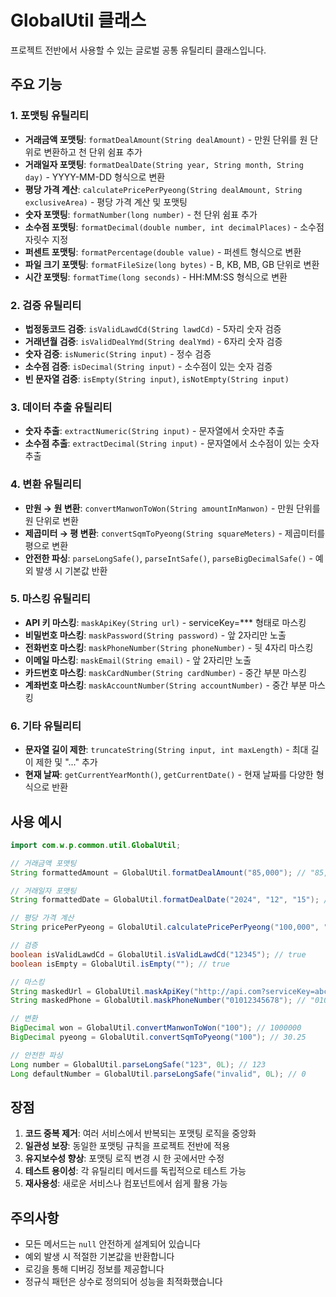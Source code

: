 # GlobalUtil 클래스

프로젝트 전반에서 사용할 수 있는 글로벌 공통 유틸리티 클래스입니다.

## 주요 기능

### 1. 포맷팅 유틸리티
- **거래금액 포맷팅**: `formatDealAmount(String dealAmount)` - 만원 단위를 원 단위로 변환하고 천 단위 쉼표 추가
- **거래일자 포맷팅**: `formatDealDate(String year, String month, String day)` - YYYY-MM-DD 형식으로 변환
- **평당 가격 계산**: `calculatePricePerPyeong(String dealAmount, String exclusiveArea)` - 평당 가격 계산 및 포맷팅
- **숫자 포맷팅**: `formatNumber(long number)` - 천 단위 쉼표 추가
- **소수점 포맷팅**: `formatDecimal(double number, int decimalPlaces)` - 소수점 자릿수 지정
- **퍼센트 포맷팅**: `formatPercentage(double value)` - 퍼센트 형식으로 변환
- **파일 크기 포맷팅**: `formatFileSize(long bytes)` - B, KB, MB, GB 단위로 변환
- **시간 포맷팅**: `formatTime(long seconds)` - HH:MM:SS 형식으로 변환

### 2. 검증 유틸리티
- **법정동코드 검증**: `isValidLawdCd(String lawdCd)` - 5자리 숫자 검증
- **거래년월 검증**: `isValidDealYmd(String dealYmd)` - 6자리 숫자 검증
- **숫자 검증**: `isNumeric(String input)` - 정수 검증
- **소수점 검증**: `isDecimal(String input)` - 소수점이 있는 숫자 검증
- **빈 문자열 검증**: `isEmpty(String input)`, `isNotEmpty(String input)`

### 3. 데이터 추출 유틸리티
- **숫자 추출**: `extractNumeric(String input)` - 문자열에서 숫자만 추출
- **소수점 추출**: `extractDecimal(String input)` - 문자열에서 소수점이 있는 숫자 추출

### 4. 변환 유틸리티
- **만원 → 원 변환**: `convertManwonToWon(String amountInManwon)` - 만원 단위를 원 단위로 변환
- **제곱미터 → 평 변환**: `convertSqmToPyeong(String squareMeters)` - 제곱미터를 평으로 변환
- **안전한 파싱**: `parseLongSafe()`, `parseIntSafe()`, `parseBigDecimalSafe()` - 예외 발생 시 기본값 반환

### 5. 마스킹 유틸리티
- **API 키 마스킹**: `maskApiKey(String url)` - serviceKey=*** 형태로 마스킹
- **비밀번호 마스킹**: `maskPassword(String password)` - 앞 2자리만 노출
- **전화번호 마스킹**: `maskPhoneNumber(String phoneNumber)` - 뒷 4자리 마스킹
- **이메일 마스킹**: `maskEmail(String email)` - 앞 2자리만 노출
- **카드번호 마스킹**: `maskCardNumber(String cardNumber)` - 중간 부분 마스킹
- **계좌번호 마스킹**: `maskAccountNumber(String accountNumber)` - 중간 부분 마스킹

### 6. 기타 유틸리티
- **문자열 길이 제한**: `truncateString(String input, int maxLength)` - 최대 길이 제한 및 "..." 추가
- **현재 날짜**: `getCurrentYearMonth()`, `getCurrentDate()` - 현재 날짜를 다양한 형식으로 반환

## 사용 예시

```java
import com.w.p.common.util.GlobalUtil;

// 거래금액 포맷팅
String formattedAmount = GlobalUtil.formatDealAmount("85,000"); // "85,000,000"

// 거래일자 포맷팅
String formattedDate = GlobalUtil.formatDealDate("2024", "12", "15"); // "2024-12-15"

// 평당 가격 계산
String pricePerPyeong = GlobalUtil.calculatePricePerPyeong("100,000", "30.25"); // "1,000,000"

// 검증
boolean isValidLawdCd = GlobalUtil.isValidLawdCd("12345"); // true
boolean isEmpty = GlobalUtil.isEmpty(""); // true

// 마스킹
String maskedUrl = GlobalUtil.maskApiKey("http://api.com?serviceKey=abc123"); // "http://api.com?serviceKey=***"
String maskedPhone = GlobalUtil.maskPhoneNumber("01012345678"); // "0101234****"

// 변환
BigDecimal won = GlobalUtil.convertManwonToWon("100"); // 1000000
BigDecimal pyeong = GlobalUtil.convertSqmToPyeong("100"); // 30.25

// 안전한 파싱
Long number = GlobalUtil.parseLongSafe("123", 0L); // 123
Long defaultNumber = GlobalUtil.parseLongSafe("invalid", 0L); // 0
```

## 장점

1. **코드 중복 제거**: 여러 서비스에서 반복되는 포맷팅 로직을 중앙화
2. **일관성 보장**: 동일한 포맷팅 규칙을 프로젝트 전반에 적용
3. **유지보수성 향상**: 포맷팅 로직 변경 시 한 곳에서만 수정
4. **테스트 용이성**: 각 유틸리티 메서드를 독립적으로 테스트 가능
5. **재사용성**: 새로운 서비스나 컴포넌트에서 쉽게 활용 가능

## 주의사항

- 모든 메서드는 `null` 안전하게 설계되어 있습니다
- 예외 발생 시 적절한 기본값을 반환합니다
- 로깅을 통해 디버깅 정보를 제공합니다
- 정규식 패턴은 상수로 정의되어 성능을 최적화했습니다
